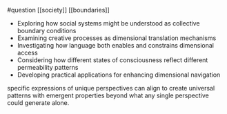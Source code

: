 #question [[society]] [[boundaries]]

- Exploring how social systems might be understood as collective boundary conditions
- Examining creative processes as dimensional translation mechanisms
- Investigating how language both enables and constrains dimensional access
- Considering how different states of consciousness reflect different permeability patterns
- Developing practical applications for enhancing dimensional navigation

specific expressions of unique perspectives can align to create universal patterns with emergent properties beyond what any single perspective could generate alone.
